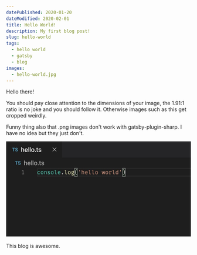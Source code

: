 ```yaml
---
datePublished: 2020-01-20
dateModified: 2020-02-01
title: Hello World!
description: My first blog post!
slug: hello-world
tags:
  - hello world
  - gatsby
  - blog
images:
  - hello-world.jpg
---
```


Hello there!

You should pay close attention to the dimensions of your image, the 1.91:1 ratio is no joke and you should follow it. Otherwise images such as this get cropped weirdly.

Funny thing also that .png images don't work with gatsby-plugin-sharp. I have no idea but they just don't.

<img src="./hello-world.jpg" alt="Hello world in TypeScript." />

This blog is awesome.